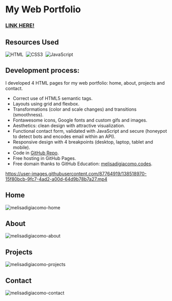 # My Web Portfolio

### [LINK HERE!](https://melisadigiacomo.codes/)

## Resources Used
![HTML](https://img.shields.io/badge/HTML5-E34F26?style=for-the-badge&logo=html5&logoColor=white)&nbsp;
![CSS3](https://img.shields.io/badge/CSS3-00599C?style=for-the-badge&logo=CSS3&logoColor=white)&nbsp;
![JavaScript](https://img.shields.io/badge/Javascript-f7df1e?style=for-the-badge&logo=javascript&logoColor=black)&nbsp;  


## Development process:
I developed 4 HTML pages for my web portfolio: home, about, projects and contact. 
* Correct use of HTML5 semantic tags.
* Layouts using grid and flexbox.
* Transformations (color and scale changes) and transitions (smoothness).
* Fontawesome icons, Google fonts and custom gifs and images.
* Aesthetics: clean design with attractive visualization.
* Functional contact form, validated with JavaScript and secure (honeypot to detect bots and encodes email within an API).
* Responsive design with 4 breakpoints (desktop, laptop, tablet and mobile).
* Code in [GitHub Repo](https://github.com/melisadigiacomo/melisadigiacomo-portfolio).
* Free hosting in GitHub Pages.
* Free domain thanks to GitHub Education: [melisadigiacomo.codes](https://melisadigiacomo.codes/).  

https://user-images.githubusercontent.com/87764919/138518970-15f80bcb-9fc7-4ad2-a00d-64d9b78b7a27.mp4

## Home

![melisadigiacomo-home](https://user-images.githubusercontent.com/87764919/138519550-9c4ab289-57e8-46dc-b462-fd339f04b714.png)  

## About

![melisadigiacomo-about](https://user-images.githubusercontent.com/87764919/138519582-71d19ab6-1405-40f0-b9f5-918f63d0c43e.png)  

## Projects

![melisadigiacomo-projects](https://user-images.githubusercontent.com/87764919/138519600-0a96a68c-e871-4557-9b73-2aba2e5dea11.png)  

## Contact

![melisadigiacomo-contact](https://user-images.githubusercontent.com/87764919/138519636-122f9132-645d-4a3e-a352-e00a982804a0.png)  
